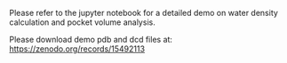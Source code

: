 Please refer to the jupyter notebook for a detailed demo on water density calculation and pocket volume analysis.

Please download demo pdb and dcd files at: https://zenodo.org/records/15492113
